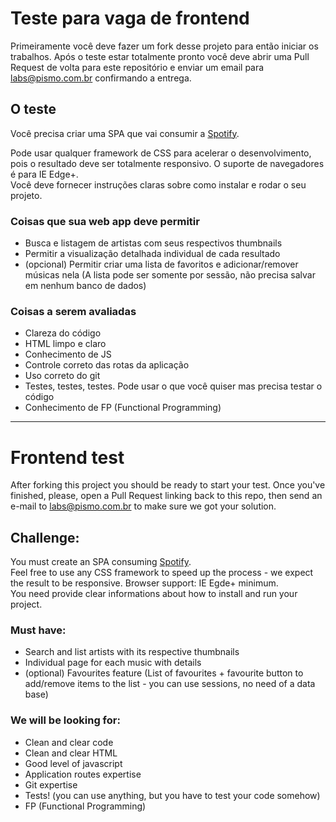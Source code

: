 # Teste para vaga de frontend 

Primeiramente você deve fazer um fork desse projeto para então iniciar os trabalhos. Após o teste estar totalmente pronto você deve abrir uma Pull Request de volta para este repositório e enviar um email para [labs@pismo.com.br](mailto:labs@pismo.com.br) confirmando a entrega.

## O teste

Você precisa criar uma SPA que vai consumir a [Spotify](https://beta.developer.spotify.com/documentation/web-api/).

Pode usar qualquer framework de CSS para acelerar o desenvolvimento, pois o resultado deve ser totalmente responsivo. O suporte de navegadores é para IE Edge+.  
Você deve fornecer instruções claras sobre como instalar e rodar o seu projeto.  

### Coisas que sua web app deve permitir
- Busca e listagem de artistas com seus respectivos thumbnails
- Permitir a visualização detalhada individual de cada resultado
- (opcional) Permitir criar uma lista de favoritos e adicionar/remover músicas nela (A lista pode ser somente por sessão, não precisa salvar em nenhum banco de dados)

### Coisas a serem avaliadas
- Clareza do código
- HTML limpo e claro
- Conhecimento de JS
- Controle correto das rotas da aplicação
- Uso correto do git
- Testes, testes, testes. Pode usar o que você quiser mas precisa testar o código
- Conhecimento de FP (Functional Programming)

---
# Frontend test
After forking this project you should be ready to start your test. Once you've finished, please, open a Pull Request linking back to this repo, then send an e-mail to [labs@pismo.com.br](mailto:labs@pismo.com.br) to make sure we got your solution.

## Challenge:
You must create an SPA consuming [Spotify](https://beta.developer.spotify.com/documentation/web-api/).  
Feel free to use any CSS framework to speed up the process - we expect the result to be responsive. Browser support: IE Egde+ minimum.  
You need provide clear informations about how to install and run your project.

### Must have:
- Search and list artists with its respective thumbnails
- Individual page for each music with details
- (optional) Favourites feature (List of favourites + favourite button to add/remove items to the list - you can use sessions, no need of a data base)

### We will be looking for:
- Clean and clear code
- Clean and clear HTML
- Good level of javascript
- Application routes expertise 
- Git expertise
- Tests! (you can use anything, but you have to test your code somehow)
- FP (Functional Programming)